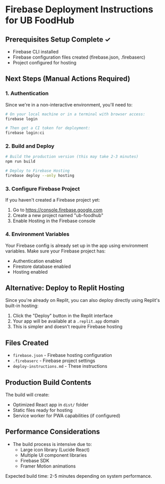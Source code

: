 # Firebase Deployment Instructions for UB FoodHub

## Prerequisites Setup Complete ✓
- Firebase CLI installed
- Firebase configuration files created (firebase.json, .firebaserc)
- Project configured for hosting

## Next Steps (Manual Actions Required)

### 1. Authentication
Since we're in a non-interactive environment, you'll need to:

```bash
# On your local machine or in a terminal with browser access:
firebase login

# Then get a CI token for deployment:
firebase login:ci
```

### 2. Build and Deploy
```bash
# Build the production version (this may take 2-3 minutes)
npm run build

# Deploy to Firebase Hosting
firebase deploy --only hosting
```

### 3. Configure Firebase Project
If you haven't created a Firebase project yet:
1. Go to https://console.firebase.google.com
2. Create a new project named "ub-foodhub"
3. Enable Hosting in the Firebase console

### 4. Environment Variables
Your Firebase config is already set up in the app using environment variables. Make sure your Firebase project has:
- Authentication enabled
- Firestore database enabled
- Hosting enabled

## Alternative: Deploy to Replit Hosting
Since you're already on Replit, you can also deploy directly using Replit's built-in hosting:

1. Click the "Deploy" button in the Replit interface
2. Your app will be available at a `.replit.app` domain
3. This is simpler and doesn't require Firebase hosting

## Files Created
- `firebase.json` - Firebase hosting configuration
- `.firebaserc` - Firebase project settings
- `deploy-instructions.md` - These instructions

## Production Build Contents
The build will create:
- Optimized React app in `dist/` folder
- Static files ready for hosting
- Service worker for PWA capabilities (if configured)

## Performance Considerations
- The build process is intensive due to:
  - Large icon library (Lucide React)
  - Multiple UI component libraries
  - Firebase SDK
  - Framer Motion animations

Expected build time: 2-5 minutes depending on system performance.